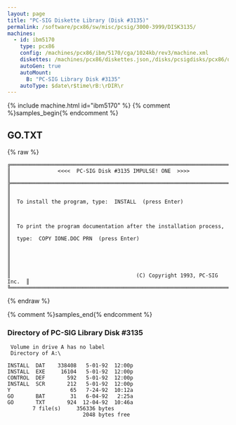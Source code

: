 ```yaml
---
layout: page
title: "PC-SIG Diskette Library (Disk #3135)"
permalink: /software/pcx86/sw/misc/pcsig/3000-3999/DISK3135/
machines:
  - id: ibm5170
    type: pcx86
    config: /machines/pcx86/ibm/5170/cga/1024kb/rev3/machine.xml
    diskettes: /machines/pcx86/diskettes.json,/disks/pcsigdisks/pcx86/diskettes.json
    autoGen: true
    autoMount:
      B: "PC-SIG Library Disk #3135"
    autoType: $date\r$time\rB:\rDIR\r
---
```


{% include machine.html id="ibm5170" %}
{% comment %}samples_begin{% endcomment %}

## GO.TXT

{% raw %}
```
╔═════════════════════════════════════════════════════════════════════════╗
║               <<<<  PC-SIG Disk #3135 IMPULSE! ONE  >>>>                ║
╠═════════════════════════════════════════════════════════════════════════╣
║                                                                         ║
║  To install the program, type:  INSTALL  (press Enter)                  ║
║                                                                         ║
║  To print the program documentation after the installation process,     ║
║  type:  COPY IONE.DOC PRN  (press Enter)                                ║
║                                                                         ║
║                                                                         ║
║                                        (C) Copyright 1993, PC-SIG Inc.  ║
╚═════════════════════════════════════════════════════════════════════════╝
```
{% endraw %}

{% comment %}samples_end{% endcomment %}

### Directory of PC-SIG Library Disk #3135

     Volume in drive A has no label
     Directory of A:\

    INSTALL  DAT    338408   5-01-92  12:00p
    INSTALL  EXE     16104   5-01-92  12:00p
    CONTROL  DEF       592   5-01-92  12:00p
    INSTALL  SCR       212   5-01-92  12:00p
    Y                   65   7-24-92  10:12a
    GO       BAT        31   6-04-92   2:25a
    GO       TXT       924  12-04-92  10:46a
            7 file(s)     356336 bytes
                            2048 bytes free
